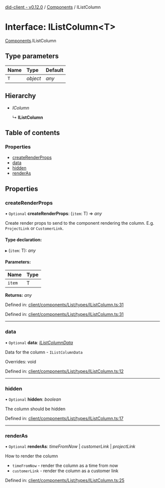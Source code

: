 [did-client - v0.12.0](../README.md) / [Components](../modules/components.md) / IListColumn

# Interface: IListColumn<T\>

[Components](../modules/components.md).IListColumn

## Type parameters

Name | Type | Default |
:------ | :------ | :------ |
`T` | *object* | *any* |

## Hierarchy

* *IColumn*

  ↳ **IListColumn**

## Table of contents

### Properties

- [createRenderProps](components.ilistcolumn.md#createrenderprops)
- [data](components.ilistcolumn.md#data)
- [hidden](components.ilistcolumn.md#hidden)
- [renderAs](components.ilistcolumn.md#renderas)

## Properties

### createRenderProps

• `Optional` **createRenderProps**: (`item`: T) => *any*

Create render props to send to the component rendering the column.
E.g. `ProjectLink` or `CustomerLink`.

#### Type declaration:

▸ (`item`: T): *any*

#### Parameters:

Name | Type |
:------ | :------ |
`item` | T |

**Returns:** *any*

Defined in: [client/components/List/types/IListColumn.ts:31](https://github.com/Puzzlepart/did/blob/dev/client/components/List/types/IListColumn.ts#L31)

Defined in: [client/components/List/types/IListColumn.ts:31](https://github.com/Puzzlepart/did/blob/dev/client/components/List/types/IListColumn.ts#L31)

___

### data

• `Optional` **data**: [*IListColumnData*](components.ilistcolumndata.md)

Data for the column - `IListColumnData`

Overrides: void

Defined in: [client/components/List/types/IListColumn.ts:12](https://github.com/Puzzlepart/did/blob/dev/client/components/List/types/IListColumn.ts#L12)

___

### hidden

• `Optional` **hidden**: *boolean*

The column should be hidden

Defined in: [client/components/List/types/IListColumn.ts:17](https://github.com/Puzzlepart/did/blob/dev/client/components/List/types/IListColumn.ts#L17)

___

### renderAs

• `Optional` **renderAs**: *timeFromNow* \| *customerLink* \| *projectLink*

How to render the column

- `timeFromNow` - render the column as a time from now
- `customerLink` - render the column as a customer link

Defined in: [client/components/List/types/IListColumn.ts:25](https://github.com/Puzzlepart/did/blob/dev/client/components/List/types/IListColumn.ts#L25)
